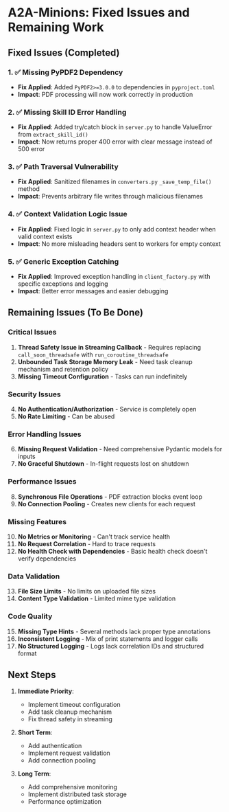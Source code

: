 # A2A-Minions: Fixed Issues and Remaining Work

## Fixed Issues (Completed)

### 1. ✅ Missing PyPDF2 Dependency
- **Fix Applied**: Added `PyPDF2>=3.0.0` to dependencies in `pyproject.toml`
- **Impact**: PDF processing will now work correctly in production

### 2. ✅ Missing Skill ID Error Handling  
- **Fix Applied**: Added try/catch block in `server.py` to handle ValueError from `extract_skill_id()`
- **Impact**: Now returns proper 400 error with clear message instead of 500 error

### 3. ✅ Path Traversal Vulnerability
- **Fix Applied**: Sanitized filenames in `converters.py` `_save_temp_file()` method
- **Impact**: Prevents arbitrary file writes through malicious filenames

### 4. ✅ Context Validation Logic Issue
- **Fix Applied**: Fixed logic in `server.py` to only add context header when valid context exists
- **Impact**: No more misleading headers sent to workers for empty context

### 5. ✅ Generic Exception Catching
- **Fix Applied**: Improved exception handling in `client_factory.py` with specific exceptions and logging
- **Impact**: Better error messages and easier debugging

## Remaining Issues (To Be Done)

### Critical Issues
1. **Thread Safety Issue in Streaming Callback** - Requires replacing `call_soon_threadsafe` with `run_coroutine_threadsafe`
2. **Unbounded Task Storage Memory Leak** - Need task cleanup mechanism and retention policy
3. **Missing Timeout Configuration** - Tasks can run indefinitely

### Security Issues  
4. **No Authentication/Authorization** - Service is completely open
5. **No Rate Limiting** - Can be abused

### Error Handling Issues
6. **Missing Request Validation** - Need comprehensive Pydantic models for inputs
7. **No Graceful Shutdown** - In-flight requests lost on shutdown

### Performance Issues
8. **Synchronous File Operations** - PDF extraction blocks event loop
9. **No Connection Pooling** - Creates new clients for each request

### Missing Features
10. **No Metrics or Monitoring** - Can't track service health
11. **No Request Correlation** - Hard to trace requests
12. **No Health Check with Dependencies** - Basic health check doesn't verify dependencies

### Data Validation
13. **File Size Limits** - No limits on uploaded file sizes
14. **Content Type Validation** - Limited mime type validation

### Code Quality
15. **Missing Type Hints** - Several methods lack proper type annotations
16. **Inconsistent Logging** - Mix of print statements and logger calls
17. **No Structured Logging** - Logs lack correlation IDs and structured format

## Next Steps

1. **Immediate Priority**: 
   - Implement timeout configuration
   - Add task cleanup mechanism
   - Fix thread safety in streaming

2. **Short Term**:
   - Add authentication
   - Implement request validation
   - Add connection pooling

3. **Long Term**:
   - Add comprehensive monitoring
   - Implement distributed task storage
   - Performance optimization